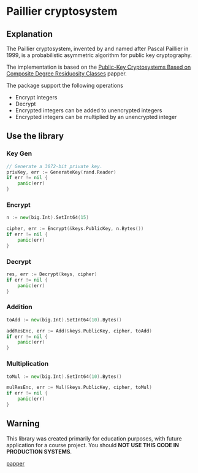 # Paillier cryptosystem

## Explanation
The Paillier cryptosystem, invented by and named after Pascal Paillier in 1999, is a probabilistic asymmetric algorithm for public key cryptography.

The implementation is based on the [Public-Key Cryptosystems Based on Composite Degree Residuosity Classes](https://link.springer.com/content/pdf/10.1007%2F3-540-48910-X_16.pdf) papper.

The package support the following operations
* Encrypt integers
* Decrypt
* Encrypted integers can be added to unencrypted integers
* Encrypted integers can be multiplied by an unencrypted integer

## Use the library
### Key Gen
```go
// Generate a 3072-bit private key.
privKey, err := GenerateKey(rand.Reader)
if err != nil {
    panic(err)
}
```
### Encrypt
```go
n := new(big.Int).SetInt64(15)

cipher, err := Encrypt(&keys.PublicKey, n.Bytes())
if err != nil {
    panic(err)
}
```
### Decrypt
```go
res, err := Decrypt(keys, cipher)
if err != nil {
    panic(err)
}
```
### Addition
```go
toAdd := new(big.Int).SetInt64(10).Bytes()

addResEnc, err := Add(&keys.PublicKey, cipher, toAdd)
if err != nil {
    panic(err)
}
```
### Multiplication
```go
toMul := new(big.Int).SetInt64(10).Bytes()

mulResEnc, err := Mul(&keys.PublicKey, cipher, toMul)
if err != nil {
    panic(err)
}
```

## Warning
This library was created primarily for education purposes, with future application for a course project. You should **NOT USE THIS CODE IN PRODUCTION SYSTEMS**.

[papper](https://link.springer.com/content/pdf/10.1007%2F3-540-48910-X_16.pdf)

